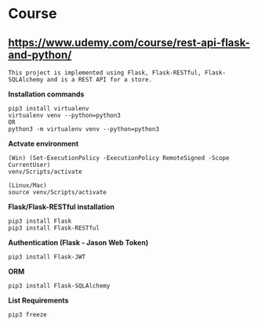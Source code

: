 # Course
## https://www.udemy.com/course/rest-api-flask-and-python/

```
This project is implemented using Flask, Flask-RESTful, Flask-SQLAlchemy and is a REST API for a store.
```

**Installation commands**
```
pip3 install virtualenv    
virtualenv venv --python=python3
OR 
python3 -m virtualenv venv --python=python3
```

**Actvate environment**
```
(Win) (Set-ExecutionPolicy -ExecutionPolicy RemoteSigned -Scope CurrentUser)
venv/Scripts/activate

(Linux/Mac)
source venv/Scripts/activate
```

**Flask/Flask-RESTful installation**
```
pip3 install Flask
pip3 install Flask-RESTful
```

**Authentication (Flask - Jason Web Token)**
```
pip3 install Flask-JWT
```

**ORM**
```
pip3 install Flask-SQLAlchemy
```

**List Requirements**
```
pip3 freeze
```